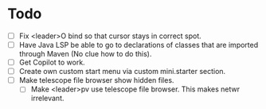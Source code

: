# Todo
- [ ] Fix \<leader\>O bind so that cursor stays in correct spot.
- [ ] Have Java LSP be able to go to declarations of classes that are imported through Maven (No clue how to do this).
- [ ] Get Copilot to work.
- [ ] Create own custom start menu via custom mini.starter section. 
- [ ] Make telescope file browser show hidden files.
    - [ ] Make \<leader\>pv use telescope file browser. This makes netwr irrelevant. 
